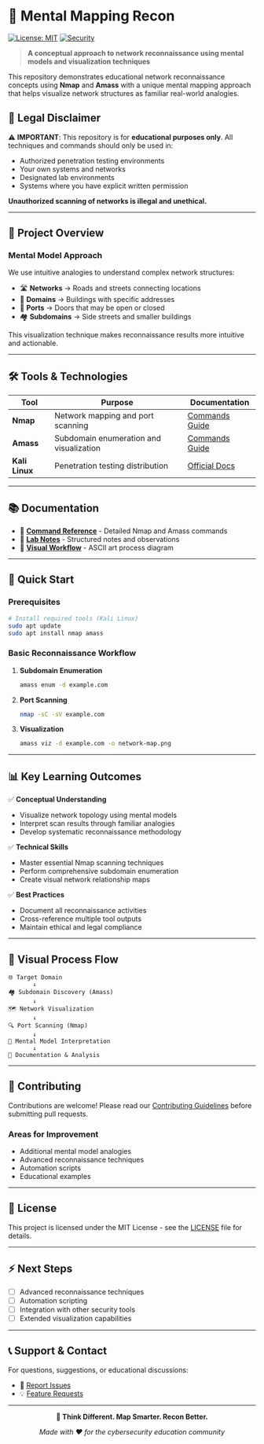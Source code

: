 # 🧠 Mental Mapping Recon

[![License: MIT](https://img.shields.io/badge/License-MIT-yellow.svg)](https://opensource.org/licenses/MIT)
[![Security](https://img.shields.io/badge/Security-Educational%20Only-red.svg)](https://github.com/spacetimeki/mental-mapping-recon)

> **A conceptual approach to network reconnaissance using mental models and visualization techniques**

This repository demonstrates educational network reconnaissance concepts using **Nmap** and **Amass** with a unique mental mapping approach that helps visualize network structures as familiar real-world analogies.

## 🚨 **Legal Disclaimer**

⚠️ **IMPORTANT**: This repository is for **educational purposes only**. All techniques and commands should only be used in:
- Authorized penetration testing environments
- Your own systems and networks
- Designated lab environments
- Systems where you have explicit written permission

**Unauthorized scanning of networks is illegal and unethical.**

---

## 🎯 **Project Overview**

### Mental Model Approach
We use intuitive analogies to understand complex network structures:

- 🛣️ **Networks** → Roads and streets connecting locations
- 🏢 **Domains** → Buildings with specific addresses  
- 🚪 **Ports** → Doors that may be open or closed
- 🏘️ **Subdomains** → Side streets and smaller buildings

This visualization technique makes reconnaissance results more intuitive and actionable.

---

## 🛠️ **Tools & Technologies**

| Tool | Purpose | Documentation |
|------|---------|---------------|
| **Nmap** | Network mapping and port scanning | [Commands Guide](nmap-amass-commands.md) |
| **Amass** | Subdomain enumeration and visualization | [Commands Guide](nmap-amass-commands.md) |
| **Kali Linux** | Penetration testing distribution | [Official Docs](https://www.kali.org/docs/) |

---

## 📚 **Documentation**

- 📖 [**Command Reference**](nmap-amass-commands.md) - Detailed Nmap and Amass commands
- 📝 [**Lab Notes**](notes.md) - Structured notes and observations
- 🎨 [**Visual Workflow**](diagram.txt) - ASCII art process diagram

---

## 🚀 **Quick Start**

### Prerequisites
```bash
# Install required tools (Kali Linux)
sudo apt update
sudo apt install nmap amass
```

### Basic Reconnaissance Workflow

1. **Subdomain Enumeration**
   ```bash
   amass enum -d example.com
   ```

2. **Port Scanning**
   ```bash
   nmap -sC -sV example.com
   ```

3. **Visualization**
   ```bash
   amass viz -d example.com -o network-map.png
   ```

---

## 📊 **Key Learning Outcomes**

✅ **Conceptual Understanding**
- Visualize network topology using mental models
- Interpret scan results through familiar analogies
- Develop systematic reconnaissance methodology

✅ **Technical Skills**
- Master essential Nmap scanning techniques
- Perform comprehensive subdomain enumeration
- Create visual network relationship maps

✅ **Best Practices**
- Document all reconnaissance activities
- Cross-reference multiple tool outputs
- Maintain ethical and legal compliance

---

## 🎨 **Visual Process Flow**

```
🌐 Target Domain
       ↓
🏘️ Subdomain Discovery (Amass)
       ↓  
🗺️ Network Visualization
       ↓
🔍 Port Scanning (Nmap)
       ↓
🧩 Mental Model Interpretation
       ↓
📓 Documentation & Analysis
```

---

## 🤝 **Contributing**

Contributions are welcome! Please read our [Contributing Guidelines](CONTRIBUTING.md) before submitting pull requests.

### Areas for Improvement
- Additional mental model analogies
- Advanced reconnaissance techniques
- Automation scripts
- Educational examples

---

## 📄 **License**

This project is licensed under the MIT License - see the [LICENSE](LICENSE) file for details.

---

## ⚡ **Next Steps**

- [ ] Advanced reconnaissance techniques
- [ ] Automation scripting
- [ ] Integration with other security tools
- [ ] Extended visualization capabilities

---

## 📞 **Support & Contact**

For questions, suggestions, or educational discussions:
- 🐛 [Report Issues](https://github.com/spacetimeki/mental-mapping-recon/issues)
- 💡 [Feature Requests](https://github.com/spacetimeki/mental-mapping-recon/issues)

---

<div align="center">

**🧠 Think Different. Map Smarter. Recon Better.**

*Made with ❤️ for the cybersecurity education community*

</div>
